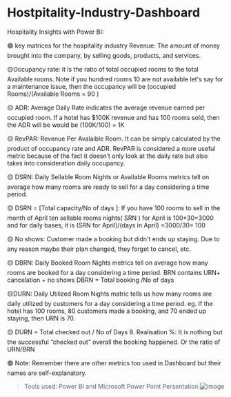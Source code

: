 # Hostpitality-Industry-Dashboard

Hospitality Insights with Power BI:


🟢 key matrices for the hospitality industry
Revenue: The amount of money brought into the company, by selling goods, products, and services.


🟡Occupancy rate: it is the ratio of total occupied rooms to the total Available rooms. Note if you hundred rooms 10 are not available let's say for a maintenance issue, then the occupancy will be (occupied Rooms)/(Available Rooms = 90 )


🟡 ADR: Average Daily Rate indicates the average revenue earned per occupied room. If a hotel has $100K revenue and has 100 rooms sold, then the ADR will be would be (100K/100) = 1K


🟡 RevPAR: Revenue Per Avalaible Room. It can be simply calculated by the product of occupancy rate and ADR. RevPAR is considered a more useful metric because of the fact it doesn’t only look at the daily rate but also takes into consideration daily occupancy.


🟡 DSRN: Daily Sellable Room Nights or Available Rooms metrics tell on average how many rooms are ready to sell for a day considering a time period.

🟡 DSRN = [Total capacity/No of days ]: If you have 100 rooms to sell in the month of April ten sellable rooms nights( SRN ) for April is 100*30=3000 and for daily bases, it is (SRN for April)/(days in April) =3000/30= 100


🟡 No shows: Customer made a booking but didn't ends up staying. Due to any reason maybe their plan changed, they forget to cancel, etc.


🟡 DBRN: Daily Booked Room Nights metrics tell on average how many rooms are booked for a day considering a time period. BRN contains URN+ cancelation + no shows
DBRN = Total booking /No of days


🟡DURN: Daily Utilized Room Nights matric tells us how many rooms are daily utilized by customers for a day considering a time period.
eg. If the hotel has 100 rooms, 80 customers made a booking, and 70 ended up staying, then URN is 70.

🟡 DURN = Total checked out / No of Days
9. Realisation %: It is nothing but the successful “checked out” overall the booking happened. Or the ratio of URN/BRN

🟢 Note: Remember there are other metrics too used in Dashboard but their names are self-explanatory.

> Tools used: Power BI and Microsoft Power Point Persentation
![image](https://github.com/vijaybirju/Hostpitality-Industry-Dashboard/assets/59472284/fa35d47f-43bb-435d-916e-28776747f615)

